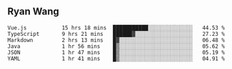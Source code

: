 ## Ryan Wang

<!--START_SECTION:waka-->

```text
Vue.js           15 hrs 18 mins  ███████████░░░░░░░░░░░░░░   44.53 %
TypeScript       9 hrs 21 mins   ██████▓░░░░░░░░░░░░░░░░░░   27.23 %
Markdown         2 hrs 13 mins   █▓░░░░░░░░░░░░░░░░░░░░░░░   06.48 %
Java             1 hr 56 mins    █▒░░░░░░░░░░░░░░░░░░░░░░░   05.62 %
JSON             1 hr 47 mins    █▒░░░░░░░░░░░░░░░░░░░░░░░   05.19 %
YAML             1 hr 41 mins    █▒░░░░░░░░░░░░░░░░░░░░░░░   04.91 %
```

<!--END_SECTION:waka-->

